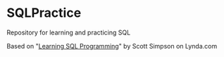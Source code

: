 # SQLPractice
Repository for learning and practicing SQL

Based on "[Learning SQL Programming](https://www.lynda.com/SQL-tutorials/Learning-SQL-Programming/548044-2.html)" by Scott Simpson on Lynda.com
